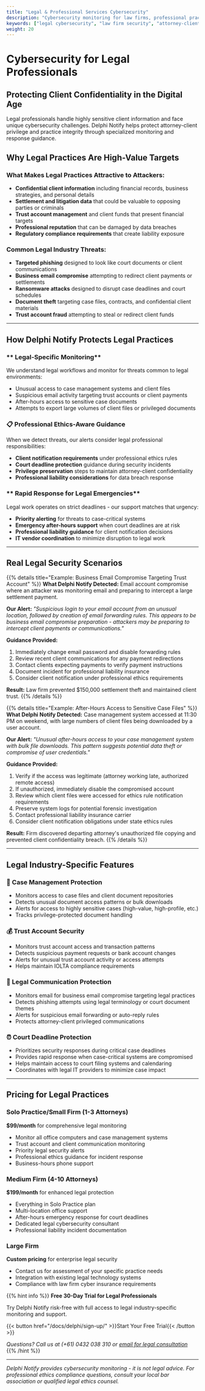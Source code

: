 ```yaml
---
title: "Legal & Professional Services Cybersecurity"
description: "Cybersecurity monitoring for law firms, professional practices, and confidential client environments"
keywords: ["legal cybersecurity", "law firm security", "attorney-client privilege", "professional services protection"]
weight: 20
---
```


# Cybersecurity for Legal Professionals

## **Protecting Client Confidentiality in the Digital Age**

Legal professionals handle highly sensitive client information and face unique cybersecurity challenges. Delphi Notify helps protect attorney-client privilege and practice integrity through specialized monitoring and response guidance.

## **Why Legal Practices Are High-Value Targets**

### **What Makes Legal Practices Attractive to Attackers:**
- **Confidential client information** including financial records, business strategies, and personal details
- **Settlement and litigation data** that could be valuable to opposing parties or criminals
- **Trust account management** and client funds that present financial targets
- **Professional reputation** that can be damaged by data breaches
- **Regulatory compliance requirements** that create liability exposure

### **Common Legal Industry Threats:**
- **Targeted phishing** designed to look like court documents or client communications
- **Business email compromise** attempting to redirect client payments or settlements
- **Ransomware attacks** designed to disrupt case deadlines and court schedules
- **Document theft** targeting case files, contracts, and confidential client materials
- **Trust account fraud** attempting to steal or redirect client funds

---

## **How Delphi Notify Protects Legal Practices**

### ** Legal-Specific Monitoring**
We understand legal workflows and monitor for threats common to legal environments:
- Unusual access to case management systems and client files
- Suspicious email activity targeting trust accounts or client payments
- After-hours access to sensitive case documents
- Attempts to export large volumes of client files or privileged documents

### **📋 Professional Ethics-Aware Guidance**
When we detect threats, our alerts consider legal professional responsibilities:
- **Client notification requirements** under professional ethics rules
- **Court deadline protection** guidance during security incidents
- **Privilege preservation** steps to maintain attorney-client confidentiality
- **Professional liability considerations** for data breach response

### ** Rapid Response for Legal Emergencies**
Legal work operates on strict deadlines - our support matches that urgency:
- **Priority alerting** for threats to case-critical systems
- **Emergency after-hours support** when court deadlines are at risk
- **Professional liability guidance** for client notification decisions
- **IT vendor coordination** to minimize disruption to legal work

---

## **Real Legal Security Scenarios**

{{% details title="Example: Business Email Compromise Targeting Trust Account" %}}
**What Delphi Notify Detected:** Email account compromise where an attacker was monitoring email and preparing to intercept a large settlement payment.

**Our Alert:** *"Suspicious login to your email account from an unusual location, followed by creation of email forwarding rules. This appears to be business email compromise preparation - attackers may be preparing to intercept client payments or communications."*

**Guidance Provided:**
1. Immediately change email password and disable forwarding rules
2. Review recent client communications for any payment redirections
3. Contact clients expecting payments to verify payment instructions
4. Document incident for professional liability insurance
5. Consider client notification under professional ethics requirements

**Result:** Law firm prevented $150,000 settlement theft and maintained client trust.
{{% /details %}}

{{% details title="Example: After-Hours Access to Sensitive Case Files" %}}
**What Delphi Notify Detected:** Case management system accessed at 11:30 PM on weekend, with large numbers of client files being downloaded by a user account.

**Our Alert:** *"Unusual after-hours access to your case management system with bulk file downloads. This pattern suggests potential data theft or compromise of user credentials."*

**Guidance Provided:**
1. Verify if the access was legitimate (attorney working late, authorized remote access)
2. If unauthorized, immediately disable the compromised account
3. Review which client files were accessed for ethics rule notification requirements
4. Preserve system logs for potential forensic investigation
5. Contact professional liability insurance carrier
6. Consider client notification obligations under state ethics rules

**Result:** Firm discovered departing attorney's unauthorized file copying and prevented client confidentiality breach.
{{% /details %}}

---

## **Legal Industry-Specific Features**

### **📁 Case Management Protection**
- Monitors access to case files and client document repositories
- Detects unusual document access patterns or bulk downloads
- Alerts for access to highly sensitive cases (high-value, high-profile, etc.)
- Tracks privilege-protected document handling

### **💰 Trust Account Security**
- Monitors trust account access and transaction patterns
- Detects suspicious payment requests or bank account changes
- Alerts for unusual trust account activity or access attempts
- Helps maintain IOLTA compliance requirements

### **📧 Legal Communication Protection**
- Monitors email for business email compromise targeting legal practices
- Detects phishing attempts using legal terminology or court document themes
- Alerts for suspicious email forwarding or auto-reply rules
- Protects attorney-client privileged communications

### **⏰ Court Deadline Protection**
- Prioritizes security responses during critical case deadlines
- Provides rapid response when case-critical systems are compromised
- Helps maintain access to court filing systems and calendaring
- Coordinates with legal IT providers to minimize case impact

---

## **Pricing for Legal Practices**

### **Solo Practice/Small Firm (1-3 Attorneys)**
**$99/month** for comprehensive legal monitoring
- Monitor all office computers and case management systems
- Trust account and client communication monitoring
- Priority legal security alerts
- Professional ethics guidance for incident response
- Business-hours phone support

### **Medium Firm (4-10 Attorneys)**
**$199/month** for enhanced legal protection
- Everything in Solo Practice plan
- Multi-location office support
- After-hours emergency response for court deadlines
- Dedicated legal cybersecurity consultant
- Professional liability incident documentation

### **Large Firm**
**Custom pricing** for enterprise legal security
- Contact us for assessment of your specific practice needs
- Integration with existing legal technology systems
- Compliance with law firm cyber insurance requirements

{{% hint info %}}
**Free 30-Day Trial for Legal Professionals**

Try Delphi Notify risk-free with full access to legal industry-specific monitoring and support.

{{< button href="/docs/delphi/sign-up/" >}}Start Your Free Trial{{< /button >}}

*Questions? Call us at (+61) 0432 038 310 or [email for legal consultation](mailto:main@cybermonkey.net.au?subject=Legal%20Cybersecurity%20Consultation&body=Hi!%20I'm%20interested%20in%20Delphi%20Notify%20for%20our%20legal%20practice.%0A%0APractice%20details:%0A-%20Type%20of%20practice:%0A-%20Number%20of%20attorneys:%0A-%20Case%20management%20system:%0A-%20Trust%20account%20management:%0A-%20Specific%20security%20concerns:%0A%0APlease%20contact%20me%20to%20discuss%20our%20needs.)*
{{% /hint %}}

---

*Delphi Notify provides cybersecurity monitoring - it is not legal advice. For professional ethics compliance questions, consult your local bar association or qualified legal ethics counsel.*